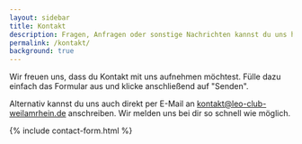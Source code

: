 ```yaml
---
layout: sidebar
title: Kontakt
description: Fragen, Anfragen oder sonstige Nachrichten kannst du uns hier gerne direkt zusenden. Wir freuen uns über jede Nachricht.
permalink: /kontakt/
background: true
---
```


Wir freuen uns, dass du Kontakt mit uns aufnehmen möchtest. Fülle dazu einfach das Formular aus und klicke anschließend auf "Senden".

Alternativ kannst du uns auch direkt per E-Mail an [kontakt@leo-club-weilamrhein.de](mailto:kontakt@leo-club-weilamrhein.de) anschreiben. Wir melden uns bei dir so schnell wie möglich.

{% include contact-form.html %}